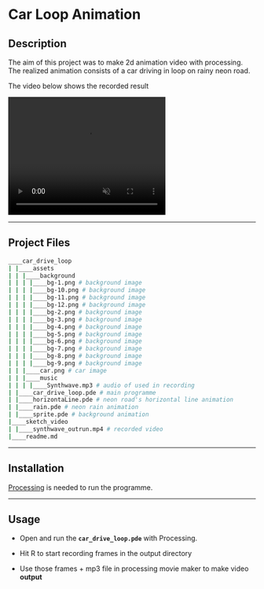 # Car Loop Animation

## Description

The aim of this project was to make 2d animation video with processing. The realized animation consists of a car driving in loop on rainy neon road.

The video below shows the recorded result

<video width="320" height="240" muted controls>
  <source src="./sketch_video/synthwave_outrun.mp4">
</video>

****

## Project Files

```bash
____car_drive_loop
| |____assets
| | |____background
| | | |____bg-1.png # background image
| | | |____bg-10.png # background image
| | | |____bg-11.png # background image
| | | |____bg-12.png # background image
| | | |____bg-2.png # background image
| | | |____bg-3.png # background image
| | | |____bg-4.png # background image
| | | |____bg-5.png # background image
| | | |____bg-6.png # background image
| | | |____bg-7.png # background image
| | | |____bg-8.png # background image
| | | |____bg-9.png # background image
| | |____car.png # car image
| | |____music
| | | |____Synthwave.mp3 # audio of used in recording
| |____car_drive_loop.pde # main programme
| |____horizontaLine.pde # neon road's horizontal line animation
| |____rain.pde # neon rain animation
| |____sprite.pde # background animation
|____sketch_video
| |____synthwave_outrun.mp4 # recorded video
|____readme.md
```

****

## Installation

<a href="https://processing.org/download">Processing</a> is needed to run the programme.


****

## Usage

- Open and run the **`car_drive_loop.pde`** with Processing.

- Hit R to start recording frames in the output directory

- Use those frames + mp3 file in processing movie maker to make video **output**


